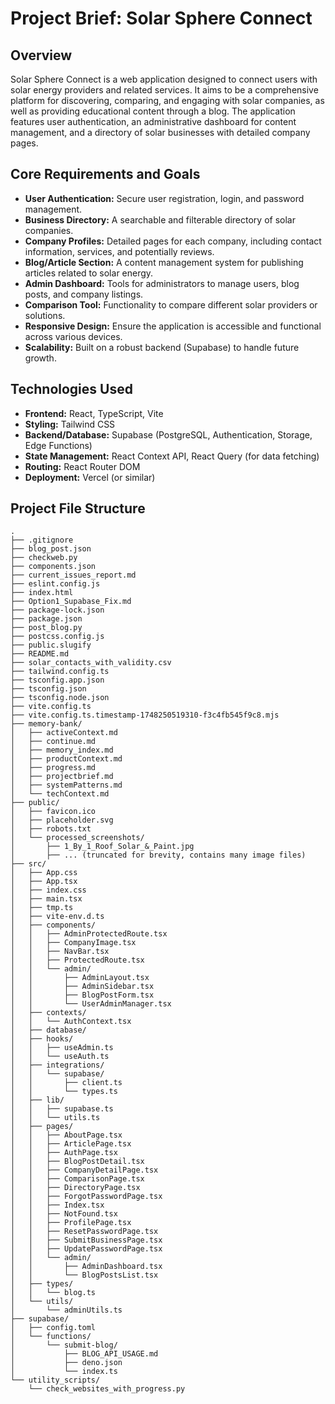# Project Brief: Solar Sphere Connect

## Overview
Solar Sphere Connect is a web application designed to connect users with solar energy providers and related services. It aims to be a comprehensive platform for discovering, comparing, and engaging with solar companies, as well as providing educational content through a blog. The application features user authentication, an administrative dashboard for content management, and a directory of solar businesses with detailed company pages.

## Core Requirements and Goals
- **User Authentication:** Secure user registration, login, and password management.
- **Business Directory:** A searchable and filterable directory of solar companies.
- **Company Profiles:** Detailed pages for each company, including contact information, services, and potentially reviews.
- **Blog/Article Section:** A content management system for publishing articles related to solar energy.
- **Admin Dashboard:** Tools for administrators to manage users, blog posts, and company listings.
- **Comparison Tool:** Functionality to compare different solar providers or solutions.
- **Responsive Design:** Ensure the application is accessible and functional across various devices.
- **Scalability:** Built on a robust backend (Supabase) to handle future growth.

## Technologies Used
- **Frontend:** React, TypeScript, Vite
- **Styling:** Tailwind CSS
- **Backend/Database:** Supabase (PostgreSQL, Authentication, Storage, Edge Functions)
- **State Management:** React Context API, React Query (for data fetching)
- **Routing:** React Router DOM
- **Deployment:** Vercel (or similar)

## Project File Structure

```
.
├── .gitignore
├── blog_post.json
├── checkweb.py
├── components.json
├── current_issues_report.md
├── eslint.config.js
├── index.html
├── Option1_Supabase_Fix.md
├── package-lock.json
├── package.json
├── post_blog.py
├── postcss.config.js
├── public.slugify
├── README.md
├── solar_contacts_with_validity.csv
├── tailwind.config.ts
├── tsconfig.app.json
├── tsconfig.json
├── tsconfig.node.json
├── vite.config.ts
├── vite.config.ts.timestamp-1748250519310-f3c4fb545f9c8.mjs
├── memory-bank/
│   ├── activeContext.md
│   ├── continue.md
│   ├── memory_index.md
│   ├── productContext.md
│   ├── progress.md
│   ├── projectbrief.md
│   ├── systemPatterns.md
│   └── techContext.md
├── public/
│   ├── favicon.ico
│   ├── placeholder.svg
│   ├── robots.txt
│   └── processed_screenshots/
│       ├── 1_By_1_Roof_Solar_&_Paint.jpg
│       ├── ... (truncated for brevity, contains many image files)
├── src/
│   ├── App.css
│   ├── App.tsx
│   ├── index.css
│   ├── main.tsx
│   ├── tmp.ts
│   ├── vite-env.d.ts
│   ├── components/
│   │   ├── AdminProtectedRoute.tsx
│   │   ├── CompanyImage.tsx
│   │   ├── NavBar.tsx
│   │   ├── ProtectedRoute.tsx
│   │   └── admin/
│   │       ├── AdminLayout.tsx
│   │       ├── AdminSidebar.tsx
│   │       ├── BlogPostForm.tsx
│   │       └── UserAdminManager.tsx
│   ├── contexts/
│   │   └── AuthContext.tsx
│   ├── database/
│   ├── hooks/
│   │   ├── useAdmin.ts
│   │   └── useAuth.ts
│   ├── integrations/
│   │   └── supabase/
│   │       ├── client.ts
│   │       └── types.ts
│   ├── lib/
│   │   ├── supabase.ts
│   │   └── utils.ts
│   ├── pages/
│   │   ├── AboutPage.tsx
│   │   ├── ArticlePage.tsx
│   │   ├── AuthPage.tsx
│   │   ├── BlogPostDetail.tsx
│   │   ├── CompanyDetailPage.tsx
│   │   ├── ComparisonPage.tsx
│   │   ├── DirectoryPage.tsx
│   │   ├── ForgotPasswordPage.tsx
│   │   ├── Index.tsx
│   │   ├── NotFound.tsx
│   │   ├── ProfilePage.tsx
│   │   ├── ResetPasswordPage.tsx
│   │   ├── SubmitBusinessPage.tsx
│   │   ├── UpdatePasswordPage.tsx
│   │   └── admin/
│   │       ├── AdminDashboard.tsx
│   │       └── BlogPostsList.tsx
│   ├── types/
│   │   └── blog.ts
│   └── utils/
│       └── adminUtils.ts
├── supabase/
│   ├── config.toml
│   └── functions/
│       └── submit-blog/
│           ├── BLOG_API_USAGE.md
│           ├── deno.json
│           └── index.ts
└── utility_scripts/
    └── check_websites_with_progress.py
